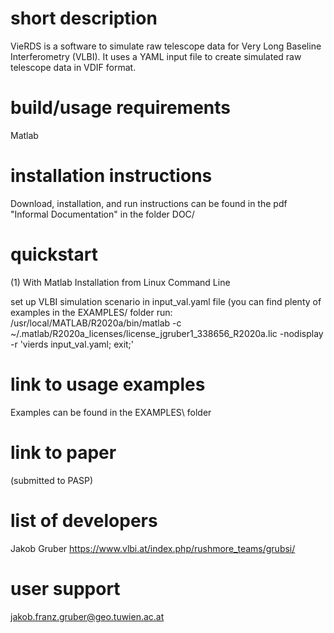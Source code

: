 # short description
VieRDS is a software to simulate raw telescope data for Very Long Baseline Interferometry (VLBI). It uses a YAML input file to create simulated raw telescope data in VDIF format.

# build/usage requirements
Matlab

# installation instructions
Download, installation, and run instructions can be found in the pdf "Informal Documentation" in the folder DOC/

# quickstart

(1) With Matlab Installation from Linux Command Line

set up VLBI simulation scenario in input_val.yaml file (you can find plenty of examples in the EXAMPLES/ folder
run:
/usr/local/MATLAB/R2020a/bin/matlab -c ~/.matlab/R2020a_licenses/license_jgruber1_338656_R2020a.lic -nodisplay  -r 'vierds input_val.yaml; exit;'

# link to usage examples
Examples can be found in the EXAMPLES\ folder

# link to paper
(submitted to PASP)

# list of developers
Jakob Gruber https://www.vlbi.at/index.php/rushmore_teams/grubsi/

# user support
jakob.franz.gruber@geo.tuwien.ac.at
